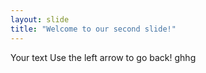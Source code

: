```yaml
---
layout: slide
title: "Welcome to our second slide!"
---
```

Your text
Use the left arrow to go back!
ghhg
